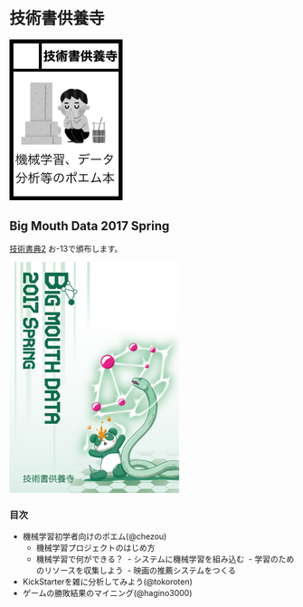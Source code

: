 # 技術書供養寺
<img src="./images/kuyodera.png" width="200px" alt="logo">

## Big Mouth Data 2017 Spring

[技術書典2](https://techbookfest.org/event/tbf02) お-13で頒布します。

<img src="./images/big_mouth_data_2017spr.png" width="300px" alto="big mouth data 2017 spring"/>

### 目次
- 機械学習初学者向けのポエム(@chezou)
  - 機械学習プロジェクトのはじめ方
  - 機械学習で何ができる？
  - システムに機械学習を組み込む
  - 学習のためのリソースを収集しよう
  - 映画の推薦システムをつくる
- KickStarterを雑に分析してみよう(@tokoroten)
- ゲームの勝敗結果のマイニング(@hagino3000)
